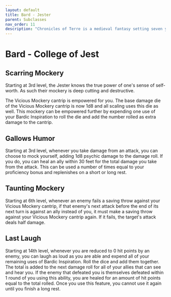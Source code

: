 ```yaml
---
layout: default
title: Bard - Jester
parent: Subclasses
nav_order: 11
description: "Chronicles of Terre is a medieval fantasy setting seven years in the writing, currently for dungeons & dragons 5th edition."
---
```


# Bard - College of Jest

## Scarring Mockery

Starting at 3rd level, the Jester knows the true power of one's sense of self-worth. As such their mockery is deep cutting and destructive.

The Vicious Mockery cantrip is empowered for you. The base damage die of the Vicious Mockery cantrip is now 1d8 and all scaling uses this die as well. This mockery can be empowered further by expending one use of your Bardic Inspiration to roll the die and add the number rolled as extra damage to the cantrip. 

## Gallows Humor

Starting at 3rd level, whenever you take damage from an attack, you can choose to mock yourself, adding 1d8 psychic damage to the damage roll. If you do, you can heal an ally within 30 feet for the total damage you take from the attack. This can be used a number of times equal to your proficiency bonus and replenishes on a short or long rest. 

## Taunting Mockery

Starting at 6th level, whenever an enemy fails a saving throw against your Vicious Mockery cantrip, if that enemy's next attack before the end of its next turn is against an ally instead of you, it must make a saving throw against your Vicious Mockery cantrip again. If it fails, the target's attack deals half damage. 

## Last Laugh

Starting at 14th level, whenever you are reduced to 0 hit points by an enemy, you can laugh as loud as you are able and expend all of your remaining uses of Bardic Inspiration. Roll the dice and add them together. The total is added to the next damage roll for all of your allies that can see and hear you. If the enemy that defeated you is themselves defeated within 1 round of you using this ability, you are healed for an amount of hit points equal to the total rolled. Once you use this feature, you cannot use it again until you finish a long rest.

